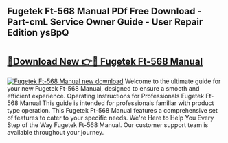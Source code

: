 ## Fugetek Ft-568 Manual PDf Free Download - Part-cmL Service Owner Guide - User Repair Edition ysBpQ

# <h2><a href="http://bc34725.oget.top/?id=Fugetek+Ft-568+Manual">🔗Download New 👉🔴 Fugetek Ft-568 Manual</a></h2>

[![Fugetek Ft-568 Manual new download](https://i.imgur.com/5g1atiW.png)](http://bc34725.oget.top/?id=Fugetek+Ft-568+Manual)
Welcome to the ultimate guide for your new Fugetek Ft-568 Manual, designed to ensure a smooth and efficient experience. Operating Instructions for Professionals Fugetek Ft-568 Manual This guide is intended for professionals familiar with product type operation. This Fugetek Ft-568 Manual features a comprehensive set of features to cater to your specific needs. We're Here to Help You Every Step of the Way Fugetek Ft-568 Manual. Our customer support team is available throughout your journey.
